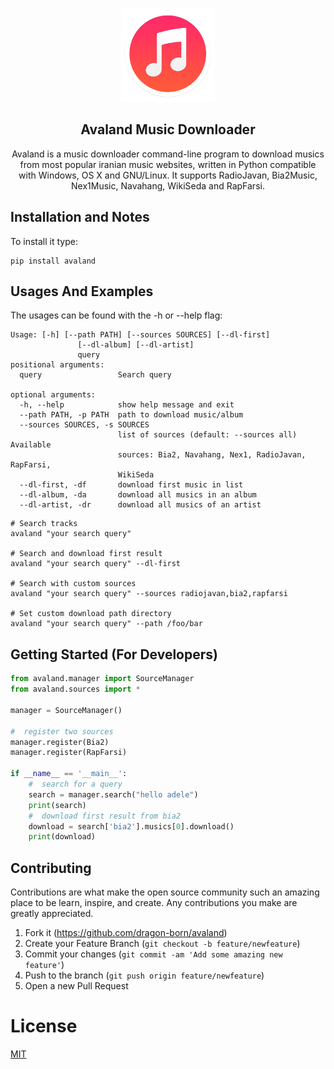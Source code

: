  <p style="text-align: center">
     <img alt="Avaland Music Downloader" src=".docs/avaland.png" height="150" width="150"/>
     <h2 style="text-align: center">Avaland Music Downloader</h2>
     <p style="text-align: center">Avaland is a music downloader command-line program to download musics from most popular iranian music websites, written in Python compatible with Windows, OS X and GNU/Linux. It supports RadioJavan, Bia2Music, Nex1Music, Navahang, WikiSeda and RapFarsi.</p>

## Installation and Notes
To install it type:

```
pip install avaland
```



## Usages And Examples

The usages can be found with the -h or --help flag:
```
Usage: [-h] [--path PATH] [--sources SOURCES] [--dl-first]
               [--dl-album] [--dl-artist]
               query
positional arguments:
  query                 Search query

optional arguments:
  -h, --help            show help message and exit
  --path PATH, -p PATH  path to download music/album
  --sources SOURCES, -s SOURCES
                        list of sources (default: --sources all) Available
                        sources: Bia2, Navahang, Nex1, RadioJavan, RapFarsi,
                        WikiSeda
  --dl-first, -df       download first music in list
  --dl-album, -da       download all musics in an album
  --dl-artist, -dr      download all musics of an artist
```

```shell script
# Search tracks
avaland "your search query"

# Search and download first result
avaland "your search query" --dl-first

# Search with custom sources
avaland "your search query" --sources radiojavan,bia2,rapfarsi

# Set custom download path directory
avaland "your search query" --path /foo/bar
```

## Getting Started (For Developers)

```python
from avaland.manager import SourceManager
from avaland.sources import *

manager = SourceManager()

#  register two sources
manager.register(Bia2)
manager.register(RapFarsi)

if __name__ == '__main__':
    #  search for a query
    search = manager.search("hello adele")
    print(search)
    #  download first result from bia2
    download = search['bia2'].musics[0].download()
    print(download)
```
## Contributing

Contributions are what make the open source community such an amazing place to be learn, inspire, and create. Any contributions you make are greatly appreciated.
1. Fork it (<https://github.com/dragon-born/avaland>)
2. Create your Feature Branch (`git checkout -b feature/newfeature`)
3. Commit your changes (`git commit -am 'Add some amazing new feature'`)
4. Push to the branch (`git push origin feature/newfeature`)
5. Open a new Pull Request


# License

[MIT](LICENCE)
